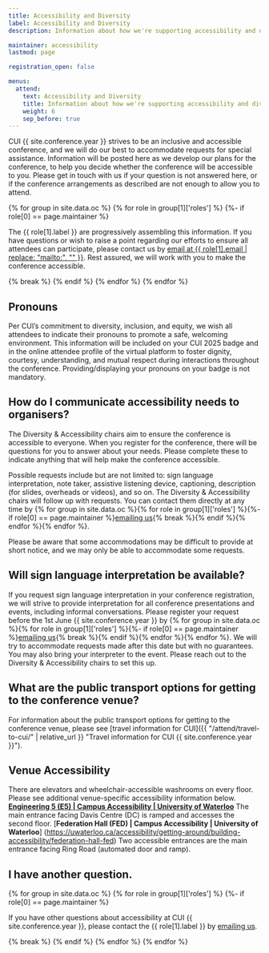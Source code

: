 ```yaml
---
title: Accessibility and Diversity
label: Accessibility and Diversity
description: Information about how we're supporting accessibility and diversity at CUI !!conference.year!!.

maintainer: accessibility 
lastmod: page

registration_open: false

menus:
  attend:
    text: Accessibility and Diversity
    title: Information about how we're supporting accessibility and diversity at CUI
    weight: 6
    sep_before: true
---
```


CUI {{ site.conference.year }} strives to be an inclusive and accessible conference, and we will do our best to accommodate requests for special assistance. Information will be posted here as we develop our plans for the conference, to help you decide whether the conference will be accessible to you. Please get in touch with us if your question is not answered here, or if the conference arrangements as described are not enough to allow you to attend.

{% for group in site.data.oc %}
	{% for role in group[1]['roles'] %}
		{%- if role[0] == page.maintainer %}
<p>The {{ role[1].label }} are progressively assembling this information. If you have questions or wish to raise a point regarding our efforts to ensure all attendees can participate, please contact us by <a href="{{ role[1].email }}" title="Email address for the CUI {{ site.conference.year }} {{ role[1].label }}">email at {{ role[1].email | replace: "mailto:", "" }}</a>. Rest assured, we will work with you to make the conference accessible.</p>
		{% break %}
		{% endif %}
	{% endfor %}
{% endfor %}

## Pronouns
Per CUI’s commitment to diversity, inclusion, and equity, we wish all attendees to indicate their pronouns to promote a safe, welcoming environment. This information will be included on your CUI 2025 badge and in the online attendee profile of the virtual platform to foster dignity, courtesy, understanding, and mutual respect during interactions throughout the conference. Providing/displaying your pronouns on your badge is not mandatory.

## How do I communicate accessibility needs to organisers?
The Diversity & Accessibility chairs aim to ensure the conference is accessible to everyone. When you register for the conference, there will be questions for you to answer about your needs. Please complete these to indicate anything that will help make the conference accessible.

Possible requests include but are not limited to: sign language interpretation, note taker, assistive listening device, captioning, description (for slides, overheads or videos), and so on. The Diversity & Accessibility chairs will follow up with requests. You can contact them directly at any time by {% for group in site.data.oc %}{% for role in group[1]['roles'] %}{%- if role[0] == page.maintainer %}<a href="{{ role[1].email }}" title="Email address for the CUI {{ site.conference.year }} {{ role[1].label }}">emailing us</a>{% break %}{% endif %}{% endfor %}{% endfor %}.

Please be aware that some accommodations may be difficult to provide at short notice, and we may only be able to accommodate some requests.

## Will sign language interpretation be available?
If you request sign language interpretation in your conference registration, we will strive to provide interpretation for all conference presentations and events, including informal conversations. Please register your request before the 1st June {{ site.conference.year }} by {% for group in site.data.oc %}{% for role in group[1]['roles'] %}{%- if role[0] == page.maintainer %}<a href="{{ role[1].email }}" title="Email address for the CUI {{ site.conference.year }} {{ role[1].label }}">emailing us</a>{% break %}{% endif %}{% endfor %}{% endfor %}. We will try to accommodate requests made after this date but with no guarantees. You may also bring your interpreter to the event. Please reach out to the Diversity & Accessibility chairs to set this up. 

## What are the public transport options for getting to the conference venue?
For information about the public transport options for getting to the conference venue, please see [travel information for CUI]({{ "/attend/travel-to-cui/" | relative_url }} "Travel information for CUI {{ site.conference.year }}").

## Venue Accessibility
There are elevators and wheelchair-accessible washrooms on every floor. Please see additional venue-specific accessibility information below.
[**Engineering 5 (E5) | Campus Accessibility | University of Waterloo**](https://uwaterloo.ca/accessibility/getting-around/building-accessibility/engineering-5-e5)
The main entrance facing Davis Centre (DC) is ramped and accesses the second floor.
[**Federation Hall (FED) | Campus Accessibility | University of Waterloo**] (https://uwaterloo.ca/accessibility/getting-around/building-accessibility/federation-hall-fed)
Two accessible entrances are the main entrance facing Ring Road (automated door and ramp).

## I have another question.

{% for group in site.data.oc %}
	{% for role in group[1]['roles'] %}
		{%- if role[0] == page.maintainer %}
<p>If you have other questions about accessibility at CUI {{ site.conference.year }}, please contact the {{ role[1].label }} by <a href="{{ role[1].email }}" title="Email address for the CUI {{ site.conference.year }} {{ role[1].label }}">emailing us</a>.</p>
		{% break %}
		{% endif %}
	{% endfor %}
{% endfor %}
